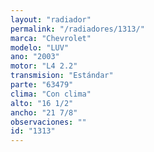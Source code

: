 ```yaml
---
layout: "radiador"
permalink: "/radiadores/1313/"
marca: "Chevrolet"
modelo: "LUV"
ano: "2003"
motor: "L4 2.2"
transmision: "Estándar"
parte: "63479"
clima: "Con clima"
alto: "16 1/2"
ancho: "21 7/8"
observaciones: ""
id: "1313"
---
```


